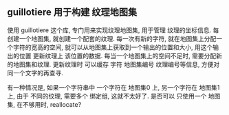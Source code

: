 ## guillotiere 用于构建 纹理地图集

使用 guillotiere 这个库, 专门用来实现纹理地图集, 用于管理 纹理的坐标信息. 每创建一个地图集, 就创建一个配套的纹理. 每一次有新的字符, 就在地图集上分配一个字符的宽高的空间, 就可以从地图集上获取到一个输出的位置和大小, 用这个输出的位置 更新纹理上 该位置的数据. 每当一个地图集上的空间不足时, 需要分配新的地图集和纹理. 更新纹理时 可以缓存 字符 地图集编号 纹理编号等信息, 方便对同一个文字的再查寻.

有一种情况是, 如果一个字符串中 一个字符在 地图集0 上, 另一个字符在 地图集1 上, 由于 不同的纹理, 需要多个 绑定组, 这就不太好了.
是否可以 只使用一个 地图集, 在不够用时, reallocate?
